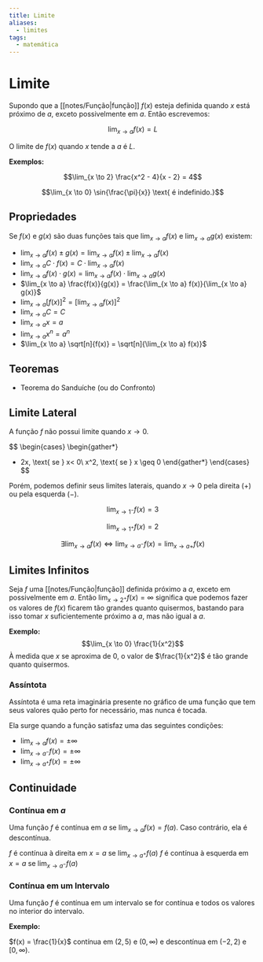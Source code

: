 ```yaml
---
title: Limite
aliases:
  - limites
tags:
  - matemática
---
```

# Limite

Supondo que a [[notes/Função|função]] $f(x)$ esteja definida quando $x$ está próximo de $a$, exceto possivelmente em $a$. Então escrevemos:

$$\lim_{x \to a} f(x) = L$$

O limite de $f(x)$ quando $x$ tende a $a$ é $L$.

**Exemplos:**

$$\lim_{x \to 2} \frac{x^2 - 4}{x - 2} = 4$$

$$\lim_{x \to 0} \sin{\frac{\pi}{x}} \text{ é indefinido.}$$

## Propriedades

Se $f(x)$ e $g(x)$ são duas funções tais que $\lim_{x \to a} f(x)$ e $\lim_{x \to a} g(x)$ existem:

- $\lim_{x \to a} f(x) \pm g(x) = \lim_{x \to a} f(x) \pm \lim_{x \to a} f(x)$
- $\lim_{x \to a} C \cdot f(x) = C \cdot \lim_{x \to a} f(x)$
- $\lim_{x \to a} f(x) \cdot g(x) = \lim_{x \to a} f(x) \cdot \lim_{x \to a} g(x)$
- $\lim_{x \to a} \frac{f(x)}{g(x)} = \frac{\lim_{x \to a} f(x)}{\lim_{x \to a} g(x)}$
- $\lim_{x \to a} [f(x)]^2 = [\lim_{x \to a} f(x)]^2$
- $\lim_{x \to a} C = C$
- $\lim_{x \to a} x = a$
- $\lim_{x \to a} x^n = a^n$
- $\lim_{x \to a} \sqrt[n]{f(x)} = \sqrt[n]{\lim_{x \to a} f(x)}$

## Teoremas

- Teorema do Sanduíche (ou do Confronto)

## Limite Lateral

A função $f$ não possui limite quando $x \to 0$.

$$
\begin{cases}
\begin{gather*}
- 2x, \text{ se } x< 0\\
x^2, \text{ se } x \geq 0
\end{gather*}
\end{cases}
$$

Porém, podemos definir seus limites laterais, quando $x \to 0$ pela direita ($+$) ou pela esquerda ($-$).

$$\lim_{x \to 1^-} f(x) = 3$$

$$\lim_{x \to 1^+} f(x) = 2$$

$$\exists \lim_{x \to a} f(x) \iff \lim_{x \to a^-} f(x) = \lim_{x \to a
+} f(x)$$
## Limites Infinitos

Seja $f$ uma [[notes/Função|função]] definida próximo a $a$, exceto em possivelmente em $a$. Então $\lim_{x \to 2^+} f(x) = \infty$ significa que podemos fazer os valores de $f(x)$ ficarem tão grandes quanto quisermos, bastando para isso tomar $x$ suficientemente próximo a $a$, mas não igual a $a$.

**Exemplo:**
$$\lim_{x \to 0} \frac{1}{x^2}$$
À medida que $x$ se aproxima de 0, o valor de $\frac{1}{x^2}$ é tão grande quanto quisermos.

### Assíntota

Assíntota é uma reta imaginária presente no gráfico de uma função que tem seus valores quão perto for necessário, mas nunca é tocada.

Ela surge quando a função satisfaz uma das seguintes condições:

- $\lim_{x \to a} f(x) = \pm \infty$
- $\lim_{x \to a^-} f(x) = \pm \infty$
- $\lim_{x \to a^+} f(x) = \pm \infty$

## Continuidade

### Contínua em $a$

Uma função $f$ é contínua em $a$ se $\lim_{x \to a} f(x) = f(a)$. Caso contrário, ela é descontínua.

$f$ é contínua à direita em $x = a$ se $\lim_{x \to a^+} f(a)$
$f$ é contínua à esquerda em $x = a$ se $\lim_{x \to a^-} f(a)$

### Contínua em um Intervalo

Uma função $f$ é contínua em um intervalo se for contínua e todos os valores no interior do intervalo.

**Exemplo:**

$f(x) = \frac{1}{x}$ contínua em $(2, 5)$ e $(0, \infty)$ e descontínua em $(-2, 2)$ e $[0, \infty)$.